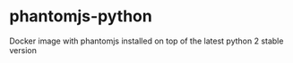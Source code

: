 # phantomjs-python
Docker image with phantomjs installed on top of the latest python 2 stable version
